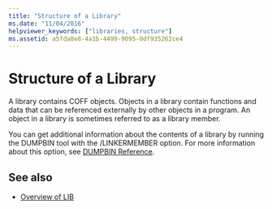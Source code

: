 ```yaml
---
title: "Structure of a Library"
ms.date: "11/04/2016"
helpviewer_keywords: ["libraries, structure"]
ms.assetid: a5fda8e8-4a1b-4499-9095-0df935262ce4
---
```

# Structure of a Library

A library contains COFF objects. Objects in a library contain functions and data that can be referenced externally by other objects in a program. An object in a library is sometimes referred to as a library member.

You can get additional information about the contents of a library by running the DUMPBIN tool with the /LINKERMEMBER option. For more information about this option, see [DUMPBIN Reference](../../build/reference/dumpbin-reference.md).

## See also

- [Overview of LIB](../../build/reference/overview-of-lib.md)
